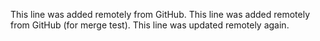 This line was added remotely from GitHub.
This line was added remotely from GitHub (for merge test).
This line was updated remotely again.






